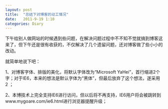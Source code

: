 ```yaml
---
layout: post
title:  "总结下对博客的动工情况"
date:   2011-9-19 1:10
categories: Diary
---
```


下午给别人做网站的时候遇到些问题，在解决问题过程中不不知不觉就搞到博客这来了，但下午还是很有收获的，不仅解决了几个遗留问题，还对博客做了些小小的改动。

就简单地说下吧：

1、对博客字体、排版的美化，将默认字体改为“Microsoft YaHei”，首行缩进2个字；对于IE6，本来的想法是默认字体为“黑体”，但最后放弃了这个想法，遂采用 2 ；

2、本博技术上完全支持IE6进行访问，但以后将不再支持，IE6用户将会被跳转到www.mygoare.com/ie6.html进行浏览器提醒升级；
